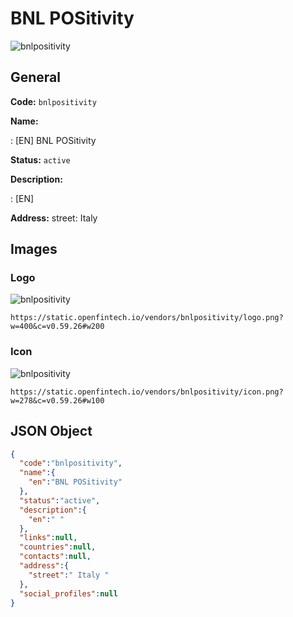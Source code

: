 
# BNL POSitivity 
![bnlpositivity](https://static.openfintech.io/vendors/bnlpositivity/logo.png?w=400&c=v0.59.26#w200)  

## General 
 
**Code:** `bnlpositivity` 
 
**Name:** 
 
:	[EN] BNL POSitivity 
 
**Status:** `active` 
 
**Description:** 
 
: [EN]   
 
**Address:** 
street:  Italy  

## Images 

### Logo 
 
![bnlpositivity](https://static.openfintech.io/vendors/bnlpositivity/logo.png?w=400&c=v0.59.26#w200)  

```
https://static.openfintech.io/vendors/bnlpositivity/logo.png?w=400&c=v0.59.26#w200
```  

### Icon 
 
![bnlpositivity](https://static.openfintech.io/vendors/bnlpositivity/icon.png?w=278&c=v0.59.26#w100)  

```
https://static.openfintech.io/vendors/bnlpositivity/icon.png?w=278&c=v0.59.26#w100
```  

## JSON Object 

```json
{
  "code":"bnlpositivity",
  "name":{
    "en":"BNL POSitivity"
  },
  "status":"active",
  "description":{
    "en":" "
  },
  "links":null,
  "countries":null,
  "contacts":null,
  "address":{
    "street":" Italy "
  },
  "social_profiles":null
}
```  
